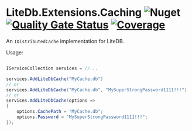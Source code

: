 # LiteDb.Extensions.Caching ![Nuget](https://img.shields.io/nuget/v/LiteDb.Extensions.Caching) [![Quality Gate Status](https://sonarcloud.io/api/project_badges/measure?project=KuraiAndras_LiteDb.Extensions.Caching&metric=alert_status)](https://sonarcloud.io/summary/new_code?id=KuraiAndras_LiteDb.Extensions.Caching) [![Coverage](https://sonarcloud.io/api/project_badges/measure?project=KuraiAndras_LiteDb.Extensions.Caching&metric=coverage)](https://sonarcloud.io/summary/new_code?id=KuraiAndras_LiteDb.Extensions.Caching)

An `IDistributedCache` implementation for LiteDB.

Usage:

```csharp

IServiceCollection services = //...

services.AddLiteDbCache("MyCache.db")
// or
services.AddLiteDbCache("MyCache.db", "MySuperStrongPassword1111!!!")
// or
services.AddLiteDbCache(options =>
{
    options.CachePath = "MyCache.db";
    options.Password = "MySuperStrongPassword1111!!!";
});

```